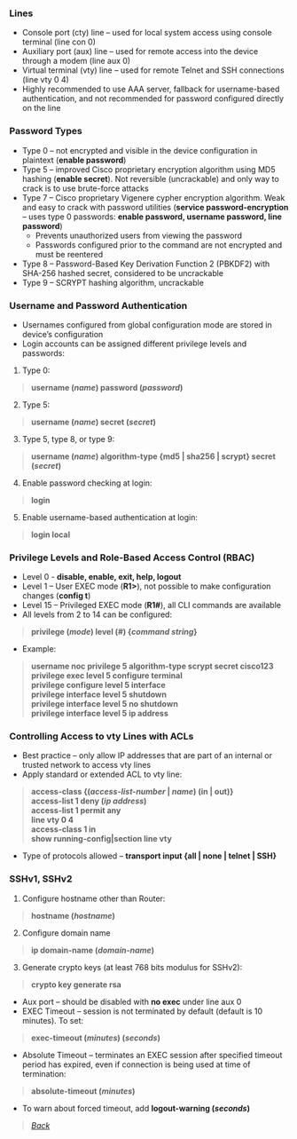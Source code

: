 ### Lines
* Console port (cty) line – used for local system access using console terminal (line con 0)  
* Auxiliary port (aux) line – used for remote access into the device through a modem (line aux 0)  
* Virtual terminal (vty) line – used for remote Telnet and SSH connections (line vty 0 4)  
* Highly recommended to use AAA server, fallback for username-based authentication, and not recommended for password configured directly on the line  


### Password Types
* Type 0 – not encrypted and visible in the device configuration in plaintext (**enable password**)
* Type 5 – improved Cisco proprietary encryption algorithm using MD5 hashing (**enable secret**). Not reversible (uncrackable) and only way to crack is to use brute-force attacks
* Type 7 – Cisco proprietary Vigenere cypher encryption algorithm. Weak and easy to crack with password utilities (**service password-encryption** – uses type 0 passwords: **enable password, username password, line password**)
  * Prevents unauthorized users from viewing the password
  * Passwords configured prior to the command are not encrypted and must be reentered
*  Type 8 – Password-Based Key Derivation Function 2 (PBKDF2) with SHA-256 hashed secret, considered to be uncrackable
*  Type 9 – SCRYPT hashing algorithm, uncrackable


### Username and Password Authentication  
* Usernames configured from global configuration mode are stored in device’s configuration  
* Login accounts can be assigned different privilege levels and passwords:  
1. Type 0:  
> **username (*name*) password (*password*)**  
2. Type 5:  
> **username (*name*) secret (*secret*)**  
3. Type 5, type 8, or type 9:  
> **username (*name*) algorithm-type {md5 | sha256 | scrypt} secret (*secret*)**  
4. Enable password checking at login:  
> **login**  
5. Enable username-based authentication at login:  
> **login local**   


### Privilege Levels and Role-Based Access Control (RBAC)  
* Level 0 - **disable, enable, exit, help, logout**  
* Level 1 – User EXEC mode (**R1>**), not possible to make configuration changes (**config t**)  
* Level 15 – Privileged EXEC mode (**R1#**), all CLI commands are available  
* All levels from 2 to 14 can be configured:  
> **privilege (*mode*) level (*#*) {*command string*}**  
* Example:  
> **username noc privilege 5 algorithm-type scrypt secret cisco123**  
> **privilege exec level 5 configure terminal**  
> **privilege configure level 5 interface**  
> **privilege interface level 5 shutdown**  
> **privilege interface level 5 no shutdown**  
> **privilege interface level 5 ip address**  


### Controlling Access to vty Lines with ACLs  
* Best practice – only allow IP addresses that are part of an internal or trusted network to access vty lines
* Apply standard or extended ACL to vty line:  
> **access-class {(*access-list-number* | *name*) (in | out)}**  
> **access-list 1 deny (*ip address*)**  
> **access-list 1 permit any**  
> **line vty 0 4**  
> **access-class 1 in**  
> **show running-config|section line vty**  
* Type of protocols allowed – **transport input {all | none | telnet | SSH}**  


### SSHv1, SSHv2  
1. Configure hostname other than Router:  
> **hostname (*hostname*)**  
2. Configure domain name  
> **ip domain-name (*domain-name*)**  
3. Generate crypto keys (at least 768 bits modulus for SSHv2):  
> **crypto key generate rsa**  
* Aux port – should be disabled with **no exec** under line aux 0  
* EXEC Timeout – session is not terminated by default (default is 10 minutes). To set:  
> **exec-timeout (*minutes*) (*seconds*)**  
* Absolute Timeout – terminates an EXEC session after specified timeout period has expired, even if connection is being used at time of termination:  
> **absolute-timeout (*minutes*)**  
* To warn about forced timeout, add **logout-warning (*seconds*)**  


> *[Back](https://github.com/network-dluong/CCNP-ENCOR/tree/5.0-Security)*  
